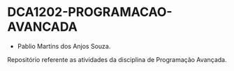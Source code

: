 # DCA1202-PROGRAMACAO-AVANCADA
* Pablio Martins dos Anjos Souza.

Repositório referente as atividades da disciplina de Programação Avançada.

